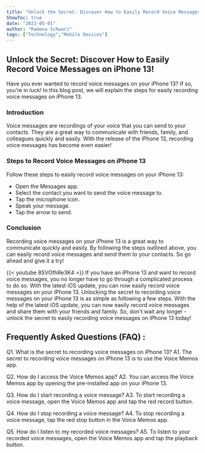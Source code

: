 ```yaml
---
title: "Unlock the Secret: Discover How to Easily Record Voice Messages on iPhone 13!"
ShowToc: true 
date: "2023-05-01"
author: "Ramona Schwarz" 
tags: ["Technology","Mobile Devices"]
---
```

<h2>Unlock the Secret: Discover How to Easily Record Voice Messages on iPhone 13!</h2>

Have you ever wanted to record voice messages on your iPhone 13? If so, you’re in luck! In this blog post, we will explain the steps for easily recording voice messages on iPhone 13. 

<h3>Introduction</h3>

Voice messages are recordings of your voice that you can send to your contacts. They are a great way to communicate with friends, family, and colleagues quickly and easily. With the release of the iPhone 13, recording voice messages has become even easier! 

<h3>Steps to Record Voice Messages on iPhone 13</h3>

Follow these steps to easily record voice messages on your iPhone 13: 
<ul>
  <li>Open the Messages app.</li>
  <li>Select the contact you want to send the voice message to.</li>
  <li>Tap the microphone icon.</li>
  <li>Speak your message.</li>
  <li>Tap the arrow to send.</li>
</ul>

<h3>Conclusion</h3>

Recording voice messages on your iPhone 13 is a great way to communicate quickly and easily. By following the steps outlined above, you can easily record voice messages and send them to your contacts. So go ahead and give it a try!

{{< youtube 8SVOfhRe3K4 >}} 
If you have an iPhone 13 and want to record voice messages, you no longer have to go through a complicated process to do so. With the latest iOS update, you can now easily record voice messages on your iPhone 13. Unlocking the secret to recording voice messages on your iPhone 13 is as simple as following a few steps. With the help of the latest iOS update, you can now easily record voice messages and share them with your friends and family. So, don't wait any longer - unlock the secret to easily recording voice messages on iPhone 13 today!

## Frequently Asked Questions (FAQ) :
Q1. What is the secret to recording voice messages on iPhone 13?
A1. The secret to recording voice messages on iPhone 13 is to use the Voice Memos app.

Q2. How do I access the Voice Memos app?
A2. You can access the Voice Memos app by opening the pre-installed app on your iPhone 13.

Q3. How do I start recording a voice message?
A3. To start recording a voice message, open the Voice Memos app and tap the red record button.

Q4. How do I stop recording a voice message?
A4. To stop recording a voice message, tap the red stop button in the Voice Memos app.

Q5. How do I listen to my recorded voice messages?
A5. To listen to your recorded voice messages, open the Voice Memos app and tap the playback button.


